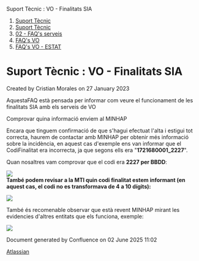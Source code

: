 Suport Tècnic : VO - Finalitats SIA  

1.  [Suport Tècnic](index.md)
2.  [Suport Tècnic](13893782.md)
3.  [02 - FAQ's serveis](26313393.md)
4.  [FAQ's VO](28705575.md)
5.  [FAQ's VO - ESTAT](28705579.md)

Suport Tècnic : VO - Finalitats SIA
===================================

Created by Cristian Morales on 27 January 2023

AquestaFAQ està pensada per informar com veure el funcionament de les finalitats SIA amb els serveis de VO  
  
  

Comprovar quina informació enviem al MINHAP

Encara que tinguem confirmació de que s'hagui efectuat l'alta i estigui tot correcta, haurem de contactar amb MINHAP per obtenir més informació sobre la incidència, en aquest cas d'exemple ens van informar que el CodiFinalitat era incorrecta, ja que segons ells era "**1721680001\_2227**".  
  
Quan nosaltres vam comprovar que el codi era **2227 per BBDD**:  
  
![](https://aoccat.zendesk.com/attachments/token/huogYOJchNaG3Xz5XRpSJaI1C/?name=image.png)  
**També podem revisar a la MTI quin codi finalitat estem informant (en aquest cas, el codi no es transformava de 4 a 10 dígits):**  
  
![](https://aoccat.zendesk.com/attachments/token/205HSjLdHR94y0TOoZ8aM7DIO/?name=image.png)  
  
També és recomenable observar que està revent MINHAP mirant les evidencies d'altres entitats que els funciona, exemple:  
  
![](https://aoccat.zendesk.com/attachments/token/hHFM6Zx3Z8vUuc2EbqMuBAhRJ/?name=image.png)  
  

Document generated by Confluence on 02 June 2025 11:02

[Atlassian](http://www.atlassian.com/)